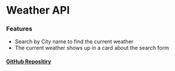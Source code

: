 # Weather API

### Features
- Search by City name to find the current weather
- The current weather shows up in a card about the search form

#### [GitHub Repositiry](https://github.com/cmeffley/react-weather-api)
